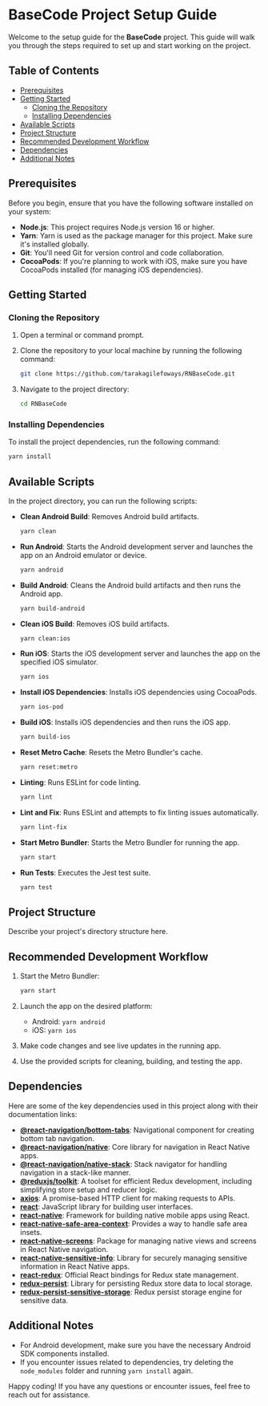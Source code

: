 # BaseCode Project Setup Guide

Welcome to the setup guide for the **BaseCode** project. This guide will walk you through the steps required to set up and start working on the project.

## Table of Contents

- [Prerequisites](#prerequisites)
- [Getting Started](#getting-started)
  - [Cloning the Repository](#cloning-the-repository)
  - [Installing Dependencies](#installing-dependencies)
- [Available Scripts](#available-scripts)
- [Project Structure](#project-structure)
- [Recommended Development Workflow](#recommended-development-workflow)
- [Dependencies](#dependencies)
- [Additional Notes](#additional-notes)

## Prerequisites

Before you begin, ensure that you have the following software installed on your system:

- **Node.js**: This project requires Node.js version 16 or higher.
- **Yarn**: Yarn is used as the package manager for this project. Make sure it's installed globally.
- **Git**: You'll need Git for version control and code collaboration.
- **CocoaPods**: If you're planning to work with iOS, make sure you have CocoaPods installed (for managing iOS dependencies).

## Getting Started

### Cloning the Repository

1. Open a terminal or command prompt.

2. Clone the repository to your local machine by running the following command:

   ```bash
   git clone https://github.com/tarakagilefoways/RNBaseCode.git
   ```

3. Navigate to the project directory:

   ```bash
   cd RNBaseCode
   ```

### Installing Dependencies

To install the project dependencies, run the following command:

```bash
yarn install
```

## Available Scripts

In the project directory, you can run the following scripts:

- **Clean Android Build**: Removes Android build artifacts.

  ```bash
  yarn clean
  ```

- **Run Android**: Starts the Android development server and launches the app on an Android emulator or device.

  ```bash
  yarn android
  ```

- **Build Android**: Cleans the Android build artifacts and then runs the Android app.

  ```bash
  yarn build-android
  ```

- **Clean iOS Build**: Removes iOS build artifacts.

  ```bash
  yarn clean:ios
  ```

- **Run iOS**: Starts the iOS development server and launches the app on the specified iOS simulator.

  ```bash
  yarn ios
  ```

- **Install iOS Dependencies**: Installs iOS dependencies using CocoaPods.

  ```bash
  yarn ios-pod
  ```

- **Build iOS**: Installs iOS dependencies and then runs the iOS app.

  ```bash
  yarn build-ios
  ```

- **Reset Metro Cache**: Resets the Metro Bundler's cache.

  ```bash
  yarn reset:metro
  ```

- **Linting**: Runs ESLint for code linting.

  ```bash
  yarn lint
  ```

- **Lint and Fix**: Runs ESLint and attempts to fix linting issues automatically.

  ```bash
  yarn lint-fix
  ```

- **Start Metro Bundler**: Starts the Metro Bundler for running the app.

  ```bash
  yarn start
  ```

- **Run Tests**: Executes the Jest test suite.
  ```bash
  yarn test
  ```

## Project Structure

Describe your project's directory structure here.

## Recommended Development Workflow

1. Start the Metro Bundler:

   ```bash
   yarn start
   ```

2. Launch the app on the desired platform:

   - Android: `yarn android`
   - iOS: `yarn ios`

3. Make code changes and see live updates in the running app.

4. Use the provided scripts for cleaning, building, and testing the app.

## Dependencies

Here are some of the key dependencies used in this project along with their documentation links:

- **[@react-navigation/bottom-tabs](https://reactnavigation.org/docs/bottom-tabs)**: Navigational component for creating bottom tab navigation.
- **[@react-navigation/native](https://reactnavigation.org/docs/getting-started)**: Core library for navigation in React Native apps.
- **[@react-navigation/native-stack](https://reactnavigation.org/docs/stack-navigator)**: Stack navigator for handling navigation in a stack-like manner.
- **[@reduxjs/toolkit](https://redux-toolkit.js.org/)**: A toolset for efficient Redux development, including simplifying store setup and reducer logic.
- **[axios](https://axios-http.com/docs/intro)**: A promise-based HTTP client for making requests to APIs.
- **[react](https://reactjs.org/docs/getting-started.html)**: JavaScript library for building user interfaces.
- **[react-native](https://reactnative.dev/docs/getting-started)**: Framework for building native mobile apps using React.
- **[react-native-safe-area-context](https://github.com/th3rdwave/react-native-safe-area-context)**: Provides a way to handle safe area insets.
- **[react-native-screens](https://reactnative.dev/docs/navigation/native-stack#using-the-screens-package)**: Package for managing native views and screens in React Native navigation.
- **[react-native-sensitive-info](https://github.com/mCodex/react-native-sensitive-info)**: Library for securely managing sensitive information in React Native apps.
- **[react-redux](https://react-redux.js.org/introduction/quick-start)**: Official React bindings for Redux state management.
- **[redux-persist](https://redux-toolkit.js.org/)**: Library for persisting Redux store data to local storage.
- **[redux-persist-sensitive-storage](https://github.com/CodingZeal/redux-persist-sensitive-storage)**: Redux persist storage engine for sensitive data.

## Additional Notes

- For Android development, make sure you have the necessary Android SDK components installed.
- If you encounter issues related to dependencies, try deleting the `node_modules` folder and running `yarn install` again.

Happy coding! If you have any questions or encounter issues, feel free to reach out for assistance.
